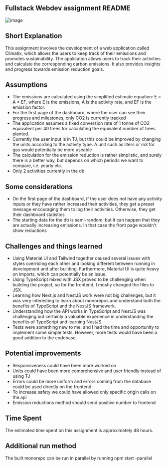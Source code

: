 ## Fullstack Webdev assignment README
![image](https://github.com/dtsouchlakis/assignment-fullstack-diot/assets/35729258/854a8ad3-c1ff-4d6a-9384-8c5bfe689483)

## Short Explanation

This assignment involves the development of a web application called Climatix, which allows the users to keep track of their emissions and promotes sustainability. The application allows users to track their activities and calculate the corresponding carbon emissions. It also provides insights and progress towards emission reduction goals.

## Assumptions

- The emissions are calculated using the simplified estimate equation: E = A \* EF, where E is the emissions, A is the activity rate, and EF is the emission factor.
- For the first page of the dashboard, where the user can see their progress and milestones, only CO2 is currently tracked
- The application assumes a fixed conversion rate of 1 tonne of CO2 equivalent per 40 trees for calculating the equivalent number of trees planted.
- Currently the user input is in TJ, but this could be improved by changing the units according to the activity type. A unit such as liters or m3 for gas would potentially be more useable
- The calculation for the emission reduction is rather simplistic, and surely there is a better way, but depends on which periods we want to compare, i.e. yearly etc.
- Only 2 activities currently in the db

## Some considerations

- On the first page of the dashboard, if the user does not have any activity inputs or they have rather increased their activities, they get a preset message encouraging them to log their activities. Otherwise, they get their dashboard statistics
- The starting data for the db is semi-random, but it can happen that they are actually increasing emissions. In that case the front page wouldn't show reductions

## Challenges and things learned

- Using Material UI and Tailwind together caused several issues with styles overriding each other and looking different between running in development and after building. Furthermore, Material UI is quite heavy on imports, which can potentially be an issue.
- Using TypeScript mixed with JSX proved to be challenging when building the project, so for the frontend, I mostly changed the files to JSX.
- Learning how Next.js and NestJS work were not big challenges, but it was very interesting to learn about monorepos and understand both the benefits of TypeScript and the NestJS framework.
- Understanding how the API works in TypeScript and NestJS was challenging but certainly a valuable experience in understanding the benefits of TypeScript and learning NestJS.
- Tests were something new to me, and I had the time and opportunity to implement some simple tests. However, more tests would have been a good addition to the codebase.

## Potential improvements

- Responsiveness could have been more worked on
- Units could have been more comprehensive and user friendly instead of using TJ
- Errors could be more uniform and errors coming from the database could be used directly on the frontend
- To increase safety we could have allowed only specific origin calls on the api
- Emission reductions method should send positive number to frontend

## Time Spent

The estimated time spent on this assignment is approximately 48 hours.

## Additional run method

The built monorepo can be run in parallel by running npm start -parallel

